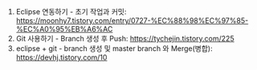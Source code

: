 1. Eclipse 연동하기 - 초기 작업과 커밋: https://moonhy7.tistory.com/entry/0727-%EC%88%98%EC%97%85-%EC%A0%95%EB%A6%AC
2. Git 사용하기 - Branch 생성 후 Push: https://tychejin.tistory.com/225
3. eclipse + git - branch 생성 및 master branch 와 Merge(병합): https://devhj.tistory.com/10
